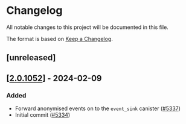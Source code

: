 # Changelog
All notable changes to this project will be documented in this file.

The format is based on [Keep a Changelog](https://keepachangelog.com/en/1.0.0/).

## [unreleased]

## [[2.0.1052](https://github.com/open-chat-labs/open-chat/releases/tag/v2.0.1052-event_relay)] - 2024-02-09

### Added

- Forward anonymised events on to the `event_sink` canister ([#5337](https://github.com/open-chat-labs/open-chat/pull/5337))
- Initial commit ([#5334](https://github.com/open-chat-labs/open-chat/pull/5334))

